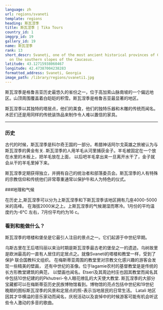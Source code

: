 ```yaml
---
language: zh
url: regions/svaneti
template: regions
heading: 斯瓦涅季
title: 斯瓦涅季 | Tika Tours
country_id: 1
imggrp_id: 19
gallery_id: 19
name: 斯瓦涅季
rank: 13
short_descr: Svaneti, one of the most ancient historical provinces of Georgia, is located
  on the southern slopes of the Caucasus.
latitude: 43.12715938060467
longitude: 42.47387004238283
formatted_address: Svaneti, Georgia
image_path: /library/regions/svaneti1.jpg
---
```

<div class="row content-row"><!-- 1192 (1)-->

</div>

<div class="row content-row"><!-- 1193 (2)-->
<div class="col-xs-12 col-sm-6 col-md-6"><!-- 1586 -->

斯瓦涅季是格鲁吉亚历史最悠久的省份之一，位于高加索山脉南坡的一个偏远地区。山顶周围覆盖着白皑皑的积雪。斯瓦涅季是格鲁吉亚最显著的地区。
</div>

<div class="col-xs-12 col-sm-6 col-md-6"><!-- 1587 -->

斯瓦涅季以其独特的塔居点，他们的美食，他们的独特乐器和木雕的传统而闻名。木匠们还是用同样的传统装饰品来制作令人难以置信的家具。
</div>

</div>

<div class="row content-row"><!-- 1194 (3)-->
<div class="col-xs-12"><!-- 1588 -->

* * *

</div>

</div>

<div class="row content-row"><!-- 1195 (4)-->
<div class="col-xs-12 col-sm-6 col-md-6"><!-- 1589 -->

### 历史


古代的时候，斯瓦涅季是科尔奇王国的一部分。希腊神话阿尔戈英雄之旅被认为与斯瓦涅季的黄金有关.
斯瓦涅季的人用羊毛从河里捕获金子。羊毛被固定在一个放在水里的木板上，把羊毛放在上面， 以后吧羊毛拿出来一旦离开水干了，金子就会从干的羊毛里掉下来。

斯瓦涅季定期获得独立，并拥有自己的统治者和部落委员会。斯瓦涅季的人有特殊的宗教信仰和传统他们非常尊重通常以保护牛和人为特色的仪式。



###地理和气候


在历史上,斯瓦涅季可以分为上斯瓦涅季和下斯瓦涅季该地区拥有几座4000-5000米的高峰。
在海拔2000米之上。上斯瓦涅季的气候潮湿而寒冷。1月份的平均温度约为-6°C 左右，7月份平均约为16 c。

</div>

<div class="col-xs-12 col-sm-6 col-md-6"><!-- 1590 -->

### 看到和能做什么？


斯瓦涅季的塔楼和堡垒是它最引人注目的景点之一。它们起源于中世纪早期。

乌斯古里在王后塔玛丽以来治时期是斯瓦涅季最古老的堡垒之一的遗迹。乌树故里是欧洲最高的一直有人居住的定居点之。就像Svaneti的塔楼和教堂一样，受到了保护
联合国教科文组织。
在梅斯蒂亚周围的教堂里对宗教文化感兴趣的游客会发现一些精美的壁画， 还有中世纪的圣像。位于lagamie农村的基督教堂是是传统的长方形教堂建筑的典范， 以壁画也闻名。Etseri及其周边村庄也因其教堂而闻名其中包括10世纪建的的Pkhutreri-令人眼花缭乱的大天使大教堂.
斯瓦涅季的大部分宝藏都可以在梅斯蒂亚历史民族博物馆看到。博物馆的亮点包括中世纪和19世纪晚期的图标斯瓦涅季的风景和定居点的照-表示当地居民的日常生活。
Latali 地区因其才华横溢的音乐家动而闻名，庆祝活动以及哀悼中的时候游客可能有机会听这些令人激动的多音的歌曲。

</div>

</div>

